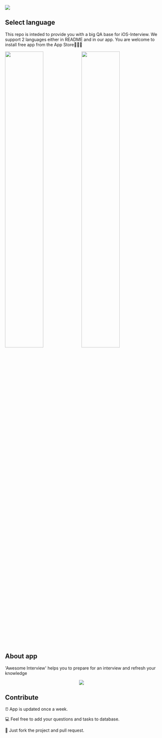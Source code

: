 
<img src="https://github.com/dashvlas/awesome-ios-interview/blob/master/Resources/Main.png">

## Select language
This repo is inteded to provide you with a big QA base for iOS-Interview. We support 2 languages either in README and in our app.
You are welcome to install free app from the App Store👨🏼‍💻

<a href="https://github.com/dashvlas/awesome-ios-interview/blob/master/Resources/Russian.md"><img src="https://github.com/dashvlas/awesome-ios-interview/blob/master/Resources/Artboard-filled-left.png" width=50%></a><a href="https://github.com/dashvlas/awesome-ios-interview/blob/master/Resources/English.md"><img src="https://github.com/dashvlas/awesome-ios-interview/blob/master/Resources/Artboard-filled-right.png" width=50%></a>

## About app
'Awesome Interview' helps you to prepare for an interview and refresh your knowledge

<p align="center"><img src="https://github.com/dashvlas/awesome-ios-interview/blob/master/Resources/Main.jpg"></p>

<!--We provide a huge variety of questions categories, from concurrency to UI-->
<!--## Question types-->


<!--## Contacts-->
<!---->
<!--[https://dashvlas.com](https://dashvlas.com)-->
<!---->
<!--dariakorneichuk@icloud.com-->

## Contribute
⏰ App is updated once a week.

💻 Feel free to add your questions and tasks to database.

🚀 Just fork the project and pull request.
